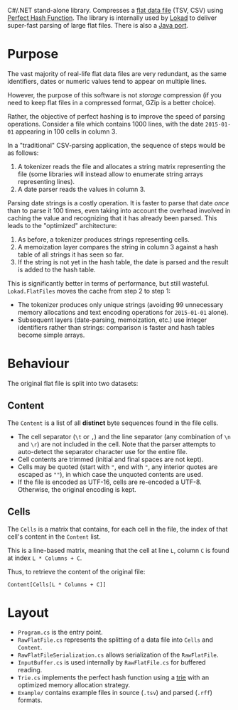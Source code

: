 C#/.NET stand-alone library. Compresses a [flat data file](https://en.wikipedia.org/wiki/Comma-separated_values) (TSV, CSV) 
using [Perfect Hash Function](https://en.wikipedia.org/wiki/Perfect_hash_function). The library is internally used by [Lokad](https://www.lokad.com) to deliver super-fast parsing of large flat files. There is also a [Java port](https://github.com/Lokad/lokad-flatfiles-java).

# Purpose

The vast majority of real-life flat data files are very redundant, as the same identifiers,
dates or numeric values tend to appear on multiple lines. 

However, the purpose of this software is not _storage_ compression (if you need to keep 
flat files in a compressed format, GZip is a better choice).

Rather, the objective of perfect hashing is to improve the speed of parsing operations. 
Consider a file which contains 1000 lines, with the date `2015-01-01` appearing in 100 cells
in column 3.

In a "traditional" CSV-parsing application, the sequence of steps would be as follows:

 1. A tokenizer reads the file and allocates a string matrix representing the file
    (some libraries will instead allow to enumerate string arrays representing lines).
 2. A date parser reads the values in column 3. 

Parsing date strings is a costly operation. It is faster to parse that date _once_ than to 
parse it 100 times, even taking into account the overhead involved in caching the value and 
recognizing that it has already been parsed. This leads to the "optimized" architecture:

 1. As before, a tokenizer produces strings representing cells.
 2. A memoization layer compares the string in column 3 against a hash table of all 
    strings it has seen so far.  
 3. If the string is not yet in the hash table, the date is parsed and the result 
    is added to the hash table.

This is significantly better in terms of performance, but still wasteful. `Lokad.FlatFiles`
moves the cache from step 2 to step 1:

 - The tokenizer produces only unique strings (avoiding 99 unnecessary memory 
   allocations and text encoding operations for `2015-01-01` alone).
 - Subsequent layers (date-parsing, memoization, etc.) use integer identifiers
   rather than strings: comparison is faster and hash tables become simple arrays.

# Behaviour

The original flat file is split into two datasets: 

## Content

The `Content` is a list of all **distinct** byte sequences found in the file cells. 

 - The cell separator (`\t` or `,`) and the line separator (any combination of `\n` and `\r`)
   are not included in the cell. Note that the parser attempts to auto-detect the
   separator character use for the entire file.
 - Cell contents are trimmed (initial and final spaces are not kept).
 - Cells may be quoted (start with `"`, end with `"`, any interior quotes are escaped
   as `""`), in which case the unquoted contents are used. 
 - If the file is encoded as UTF-16, cells are re-encoded a UTF-8. Otherwise, the original
   encoding is kept.   
 
## Cells

The `Cells` is a matrix that contains, for each cell in the file, the index of that cell's
content in the `Content` list. 

This is a line-based matrix, meaning that the cell at line `L`, column `C` is found at 
index `L * Columns + C`. 

Thus, to retrieve the content of the original file: 

    Content[Cells[L * Columns + C]]

# Layout

 - `Program.cs` is the entry point.
 - `RawFlatFile.cs` represents the splitting of a data file into `Cells` and `Content`.
 - `RawFlatFileSerialization.cs` allows serialization of the `RawFlatFile`.
 - `InputBuffer.cs` is used internally by `RawFlatFile.cs` for buffered reading.
 - `Trie.cs` implements the perfect hash function using a [trie](https://en.wikipedia.org/wiki/Trie)
   with an optimized memory allocation strategy.
 - `Example/` contains example files in source (`.tsv`) and parsed (`.rff`) formats.
